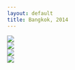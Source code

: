 ```yaml
---
layout: default
title: Bangkok, 2014
---
```


<div class="photography-gallery">
	<div><img src="{{ root }}/assets/images/work/mightybee/mightybee-photography1.jpg"></div>
	<div><img src="{{ root }}/assets/images/work/mightybee/mightybee-photography2.jpg"></div>
	<div><img src="{{ root }}/assets/images/work/mightybee/mightybee-photography3.jpg"></div>
	<div><img src="{{ root }}/assets/images/work/mightybee/mightybee-photography4.jpg"></div>
</div>



<!-- <img src="{{ root }}/assets/images/work/mightybee/mightybee-photography1.jpg">
<div><img src="{{ root }}/assets/images/work/mightybee/mightybee-photography2.jpg"></div>
	<div><img src="{{ root }}/assets/images/work/mightybee/mightybee-photography3.jpg"></div>
	<div><img src="{{ root }}/assets/images/work/mightybee/mightybee-photography4.jpg"></div> -->